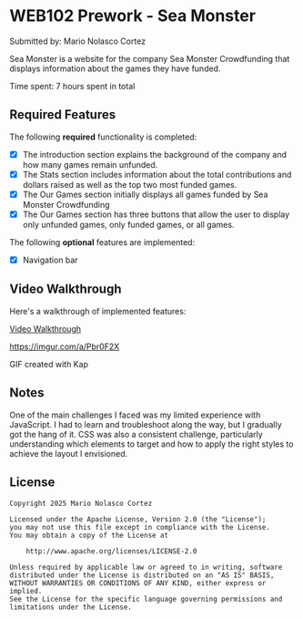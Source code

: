 # WEB102 Prework - Sea Monster

Submitted by: Mario Nolasco Cortez

Sea Monster is a website for the company Sea Monster Crowdfunding that displays information about the games they have funded.

Time spent: 7 hours spent in total

## Required Features

The following **required** functionality is completed:

* [x] The introduction section explains the background of the company and how many games remain unfunded.
* [x] The Stats section includes information about the total contributions and dollars raised as well as the top two most funded games.
* [x] The Our Games section initially displays all games funded by Sea Monster Crowdfunding
* [x] The Our Games section has three buttons that allow the user to display only unfunded games, only funded games, or all games.

The following **optional** features are implemented:

* [x] Navigation bar

## Video Walkthrough

Here's a walkthrough of implemented features:

[Video Walkthrough](https://imgur.com/a/Pbr0F2X)

https://imgur.com/a/Pbr0F2X
<!-- Replace this with whatever GIF tool you used! -->
GIF created with Kap  


## Notes

One of the main challenges I faced was my limited experience with JavaScript. I had to learn and troubleshoot along the way, but I gradually got the hang of it. CSS was also a consistent challenge, particularly understanding which elements to target and how to apply the right styles to achieve the layout I envisioned.

## License

    Copyright 2025 Mario Nolasco Cortez

    Licensed under the Apache License, Version 2.0 (the "License");
    you may not use this file except in compliance with the License.
    You may obtain a copy of the License at

        http://www.apache.org/licenses/LICENSE-2.0

    Unless required by applicable law or agreed to in writing, software
    distributed under the License is distributed on an "AS IS" BASIS,
    WITHOUT WARRANTIES OR CONDITIONS OF ANY KIND, either express or implied.
    See the License for the specific language governing permissions and
    limitations under the License.
